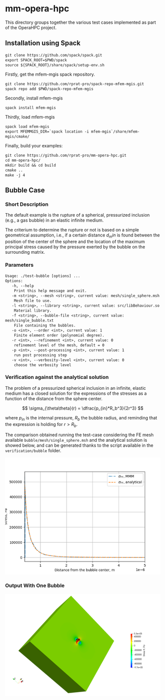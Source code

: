 # mm-opera-hpc

This directory groups together the various test cases implemented as part of the OperaHPC project.

## Installation using Spack

```
git clone https://github.com/spack/spack.git
export SPACK_ROOT=$PWD/spack
source ${SPACK_ROOT}/share/spack/setup-env.sh
```

Firstly, get the mfem-mgis spack repository.

```
git clone https://github.com/rprat-pro/spack-repo-mfem-mgis.git
spack repo add $PWD/spack-repo-mfem-mgis
```

Secondly, install mfem-mgis

```
spack install mfem-mgis
```

Thirdly, load mfem-mgis

```
spack load mfem-mgis
export MFEMMGIS_DIR=`spack location -i mfem-mgis`/share/mfem-mgis/cmake/
```

Finally, build your examples:

```
git clone https://github.com/rprat-pro/mm-opera-hpc.git
cd mm-opera-hpc/
mkdir build && cd build
cmake ..
make -j 4
```


## Bubble Case 

### Short Description

The default example is the rupture of a spherical, pressurized inclusion (e.g., a gas bubble) in an elastic infinite medium.

The criterium to determine the rupture or not is based on a simple geometrical assumption, i.e., if a certain distance $d_min$ is found between the position of the center of the sphere and the location of the maximum principal stress caused by the pressure exerted by the bubble on the surrounding matrix.

### Parameters

```
Usage: ./test-bubble [options] ...
Options:
   -h, --help
	Print this help message and exit.
   -m <string>, --mesh <string>, current value: mesh/single_sphere.msh
	Mesh file to use.
   -l <string>, --library <string>, current value: src/libBehaviour.so
	Material library.
   -f <string>, --bubble-file <string>, current value: mesh/single_bubble.txt
	File containing the bubbles.
   -o <int>, --order <int>, current value: 1
	Finite element order (polynomial degree).
   -r <int>, --refinement <int>, current value: 0
	refinement level of the mesh, default = 0
   -p <int>, --post-processing <int>, current value: 1
	run post processing step
   -v <int>, --verbosity-level <int>, current value: 0
	choose the verbosity level
```

### Verification against the analytical solution

The problem of a pressurized spherical inclusion in an infinite, elastic medium has a closed solution for the expressions of the stresses as a function of the distance from the sphere center. 

$$
\sigma_{\theta\theta}(r) = \dfrac{p_{in}*R_b^3}{2r^3}
$$

where $p_{in}$ is the internal pressure, $R_b$ the bubble radius, and reminding that the expression is holding for $r>R_b$.

The comparison obtained running the test-case considering the FE mesh available `bubble/mesh/single_sphere.msh` and the analytical solution is showed below, and can be generated thanks to the script available in the `verification/bubble` folder.

![Bubble Case](/img/bubble/comparison_analytical_mmm.png)

### Output With One Bubble

![Bubble Case](/img/bubble/bubble.png)
